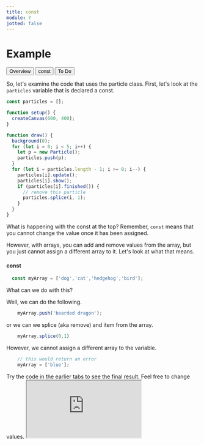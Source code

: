 ```yaml
---
title: const
module: 7
jotted: false
---
```


# Example

<div class="tab">
  <button class="tablinks active" onclick="openTab(event, 'Overview')">Overview</button>
  <button class="tablinks" onclick="openTab(event, 'const')">const</button>
  <button class="tablinks" onclick="openTab(event, 'ToDo')">To Do</button>
  
 
</div>

<div id="Overview" class="tabcontent" style="display:block"  >
<div class="tabhtml" markdown="1">

So, let's examine the code that uses the particle class.  First, let's look at the `particles` variable that is declared a const.

```js
const particles = [];

function setup() {
  createCanvas(600, 400);
}

function draw() {
  background(0);
  for (let i = 0; i < 5; i++) {
    let p = new Particle();
    particles.push(p);
  }
  for (let i = particles.length - 1; i >= 0; i--) {
    particles[i].update();
    particles[i].show();
    if (particles[i].finished()) {
      // remove this particle
      particles.splice(i, 1);
    }
  }
}

```

What is happening with the const at the top?  Remember, `const` means that you cannot change the value once it has been assigned.

However, with arrays, you can add and remove values from the array, but you just cannot assign a different array to it.  Let's look at what that means.

</div>
</div>

<div id="const" class="tabcontent">
<div class="tabhtml" markdown="1">

#### const

```js
  const myArray = ['dog','cat','hedgehog','bird'];

```

What can we do with this?

Well, we can do the following.

```js
    myArray.push('bearded dragon');
```

or we can we splice (aka remove) and item from the array.

```js
    myArray.splice(0,1)
```

However, we cannot assign a different array to the variable.

```js
    // this would return an error
    myArray = ['blue'];
```

</div>
</div>
<div id="ToDo" class="tabcontent">
<div class="tabhtml" markdown="1">
Try the code in the earlier tabs to see the final result. Feel free to change values.

<iframe src="https://editor.p5js.org/michaelcassens/embed/0oVlftPrH"></iframe>
</div>
</div>